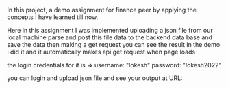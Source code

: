 In this project, a demo assignment for finance peer by applying the concepts I have learned till now.

Here in this assignment I was implemented uploading a json file from our local machine parse and post this file data to the backend data base and save the data then making a get request you can see the result in the demo i did it and it automatically makes api get request when page loads

the login credentials for it is => username: "lokesh" password: "lokesh2022"

you can login and upload json file and see your output at URL:
